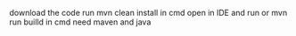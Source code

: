 download the code
run mvn clean install in cmd
open in IDE and run or mvn run builld in cmd
need maven and java
